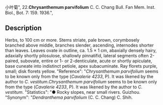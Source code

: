 小叶菊",
22.**Chrysanthemum parvifolium** C. C. Chang Bull. Fan Mem. Inst. Biol., Bot. 7: 159. 1936.",

## Description
Herbs, to 100 cm or more. Stems striate, pale brown, corymbosely branched above middle, branches slender, ascending, internodes shorter than leaves. Leaves ovate in outline, ca. 1.5 × 1 cm, abaxially densely hairy, adaxially shortly pilosulose, shallowly pinnatifid, lateral segments often 2-paired, subovate, entire or 1- or 2-denticulate, acute or shortly apiculate, base cuneate into indistinct petiole, apex subacuminate. Ray florets purple, small; disk florets yellow.
  "Reference": "*Chrysanthemum parvifolium* seems to be known only from the type (*Cavalerie 4233*, P). It was likened by the author to *C. vestitum*.*Chrysanthemum parvifolium* seems to be known only from the type (*Cavalerie 4233*, P). It was likened by the author to *C. vestitum*.
  "Statistics": "● Rocky slopes, near small rivers. Guizhou.
  "Synonym": "*Dendranthema parvifolium* (C. C. Chang) C. Shih.
